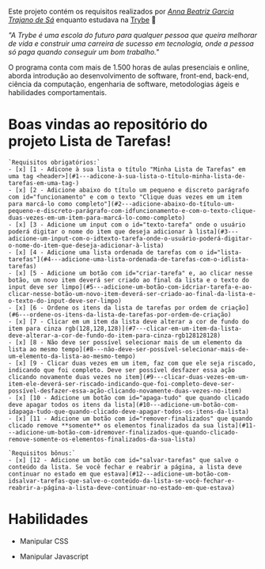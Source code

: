 Este projeto contém os requisitos realizados por _[Anna Beatriz Garcia Trajano de Sá](www.linkedin.com/in/anna-beatriz-trajano-de-sá)_ enquanto estudava na [Trybe](https://www.betrybe.com/) :rocket:

_"A Trybe é uma escola do futuro para qualquer pessoa que queira melhorar de vida e construir uma carreira de sucesso em tecnologia, onde a pessoa só paga quando conseguir um bom trabalho."_

O programa conta com mais de 1.500 horas de aulas presenciais e online, aborda introdução ao desenvolvimento de software, front-end, back-end, ciência da computação, engenharia de software, metodologias ágeis e habilidades comportamentais.

# Boas vindas ao repositório do projeto Lista de Tarefas!

    `Requisitos obrigatórios:`
    - [x] [1 - Adicone à sua lista o título "Minha Lista de Tarefas" em uma tag <header>](#1---adicone-à-sua-lista-o-título-minha-lista-de-tarefas-em-uma-tag-)
    - [x] [2 - Adicione abaixo do título um pequeno e discreto parágrafo com id="funcionamento" e com o texto "Clique duas vezes em um item para marcá-lo como completo"](#2---adicione-abaixo-do-título-um-pequeno-e-discreto-parágrafo-com-idfuncionamento-e-com-o-texto-clique-duas-vezes-em-um-item-para-marcá-lo-como-completo)
    - [x] [3 - Adicione um input com o id="texto-tarefa" onde o usuário poderá digitar o nome do item que deseja adicionar à lista](#3---adicione-um-input-com-o-idtexto-tarefa-onde-o-usuário-poderá-digitar-o-nome-do-item-que-deseja-adicionar-à-lista)
    - [x] [4 - Adicione uma lista ordenada de tarefas com o id="lista-tarefas"](#4---adicione-uma-lista-ordenada-de-tarefas-com-o-idlista-tarefas)
    - [x] [5 - Adicione um botão com id="criar-tarefa" e, ao clicar nesse botão, um novo item deverá ser criado ao final da lista e o texto do input deve ser limpo](#5---adicione-um-botão-com-idcriar-tarefa-e-ao-clicar-nesse-botão-um-novo-item-deverá-ser-criado-ao-final-da-lista-e-o-texto-do-input-deve-ser-limpo)
    - [x] [6 - Ordene os itens da lista de tarefas por ordem de criação](#6---ordene-os-itens-da-lista-de-tarefas-por-ordem-de-criação)
    - [x] [7 - Clicar em um item da lista deve alterar a cor de fundo do item para cinza rgb(128,128,128)](#7---clicar-em-um-item-da-lista-deve-alterar-a-cor-de-fundo-do-item-para-cinza-rgb128128128)
    - [x] [8 - Não deve ser possível selecionar mais de um elemento da lista ao mesmo tempo](#8---não-deve-ser-possível-selecionar-mais-de-um-elemento-da-lista-ao-mesmo-tempo)
    - [x] [9 - Clicar duas vezes em um item, faz com que ele seja riscado, indicando que foi completo. Deve ser possível desfazer essa ação clicando novamente duas vezes no item](#9---clicar-duas-vezes-em-um-item-ele-deverá-ser-riscado-indicando-que-foi-completo-deve-ser-possível-desfazer-essa-ação-clicando-novamente-duas-vezes-no-item)
    - [x] [10 - Adicione um botão com id="apaga-tudo" que quando clicado deve apagar todos os itens da lista](#10---adicione-um-botão-com-idapaga-tudo-que-quando-clicado-deve-apagar-todos-os-itens-da-lista)
    - [x] [11 - Adicione um botão com id="remover-finalizados" que quando clicado remove **somente** os elementos finalizados da sua lista](#11---adicione-um-botão-com-idremover-finalizados-que-quando-clicado-remove-somente-os-elementos-finalizados-da-sua-lista)

    `Requisitos bônus:`
    - [x] [12 - Adicione um botão com id="salvar-tarefas" que salve o conteúdo da lista. Se você fechar e reabrir a página, a lista deve continuar no estado em que estava](#12---adicione-um-botão-com-idsalvar-tarefas-que-salve-o-conteúdo-da-lista-se-você-fechar-e-reabrir-a-página-a-lista-deve-continuar-no-estado-em-que-estava)
    
# Habilidades

- Manipular CSS

- Manipular Javascript
